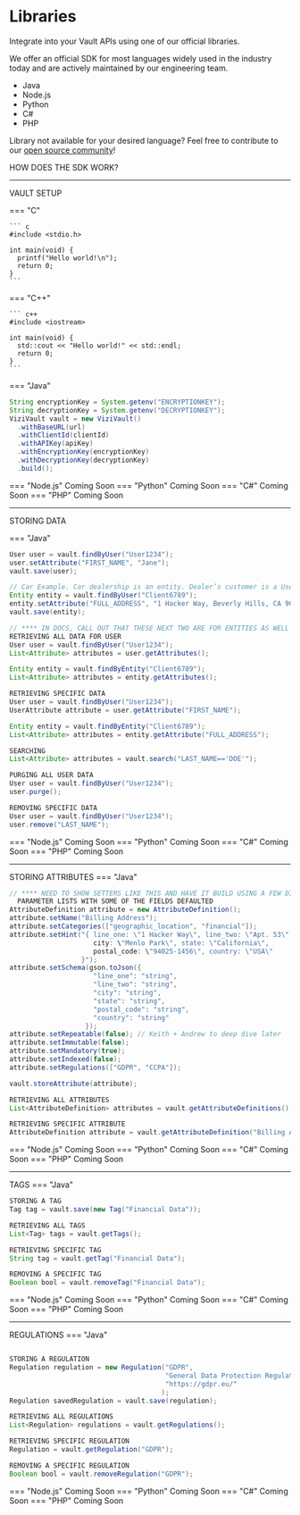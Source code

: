 # Libraries
Integrate into your Vault APIs using one of our official libraries.

We offer an official SDK for most languages widely used in the industry today and are actively maintained by our engineering team.

- Java
- Node.js
- Python
- C#
- PHP

Library not available for your desired language? Feel free to contribute to our [open source community](https://github.com/anontechnology)!

HOW DOES THE SDK WORK?

----------------------------------------------------------------------
VAULT SETUP

=== "C"

    ``` c
    #include <stdio.h>

    int main(void) {
      printf("Hello world!\n");
      return 0;
    }
    ```

=== "C++"

    ``` c++
    #include <iostream>

    int main(void) {
      std::cout << "Hello world!" << std::endl;
      return 0;
    }
    ```

=== "Java"
``` java
String encryptionKey = System.getenv("ENCRYPTIONKEY");
String decryptionKey = System.getenv("DECRYPTIONKEY");
ViziVault vault = new ViziVault()
  .withBaseURL(url)
  .withClientId(clientId)
  .withAPIKey(apiKey)
  .withEncryptionKey(encryptionKey)
  .withDecryptionKey(decryptionKey)
  .build();
```
=== "Node.js"
Coming Soon
=== "Python"
Coming Soon
=== "C#"
Coming Soon
=== "PHP"
Coming Soon

----------------------------------------------------------------------
STORING DATA

=== "Java"
``` java
User user = vault.findByUser("User1234");
user.setAttribute("FIRST_NAME", "Jane");
vault.save(user);

// Car Example. Car dealership is an entity. Dealer’s customer is a User
Entity entity = vault.findByUser("Client6789");
entity.setAttribute("FULL_ADDRESS", "1 Hacker Way, Beverly Hills, CA 90210");
vault.save(entity);

// **** IN DOCS, CALL OUT THAT THESE NEXT TWO ARE FOR ENTITIES AS WELL
RETRIEVING ALL DATA FOR USER
User user = vault.findByUser("User1234");
List<Attribute> attributes = user.getAttributes();

Entity entity = vault.findByEntity("Client6789");
List<Attribute> attributes = entity.getAttributes();

RETRIEVING SPECIFIC DATA
User user = vault.findByUser("User1234");
UserAttribute attribute = user.getAttribute("FIRST_NAME");

Entity entity = vault.findByEntity("Client6789");
List<Attribute> attributes = entity.getAttribute("FULL_ADDRESS");

SEARCHING
List<Attribute> attributes = vault.search("LAST_NAME=='DOE'");

PURGING ALL USER DATA
User user = vault.findByUser("User1234");
user.purge();

REMOVING SPECIFIC DATA
User user = vault.findByUser("User1234");
user.remove("LAST_NAME");
```
=== "Node.js"
Coming Soon
=== "Python"
Coming Soon
=== "C#"
Coming Soon
=== "PHP"
Coming Soon

----------------------------------------------------------------------
STORING ATTRIBUTES
=== "Java"
``` java
// **** NEED TO SHOW SETTERS LIKE THIS AND HAVE IT BUILD USING A FEW DIFFERENT   
  PARAMETER LISTS WITH SOME OF THE FIELDS DEFAULTED
AttributeDefinition attribute = new AttributeDefinition();
attribute.setName("Billing Address");
attribute.setCategories(["geographic_location", "financial"]);
attribute.setHint("{ line_one: \"1 Hacker Way\", line_two: \"Apt. 53\", 
                     city: \"Menlo Park\", state: \"California\", 
                     postal_code: \"94025-1456\", country: \"USA\"
                  }");
attribute.setSchema(gson.toJson({ 
                     "line_one": "string",
                     "line_two": "string",
                     "city": "string",
                     "state": "string",
                     "postal_code": "string",
                     "country": "string"
                   });
attribute.setRepeatable(false); // Keith + Andrew to deep dive later
attribute.setImmutable(false);
attribute.setMandatory(true);
attribute.setIndexed(false);
attribute.setRegulations(["GDPR", "CCPA"]);

vault.storeAttribute(attribute);

RETRIEVING ALL ATTRIBUTES
List<AttributeDefinition> attributes = vault.getAttributeDefinitions();

RETRIEVING SPECIFIC ATTRIBUTE
AttributeDefinition attribute = vault.getAttributeDefinition("Billing Address");
```
=== "Node.js"
Coming Soon
=== "Python"
Coming Soon
=== "C#"
Coming Soon
=== "PHP"
Coming Soon

----------------------------------------------------------------------
TAGS
=== "Java"
``` java
STORING A TAG
Tag tag = vault.save(new Tag("Financial Data"));

RETRIEVING ALL TAGS
List<Tag> tags = vault.getTags();

RETRIEVING SPECIFIC TAG
String tag = vault.getTag("Financial Data");

REMOVING A SPECIFIC TAG
Boolean bool = vault.removeTag("Financial Data");
```
=== "Node.js"
Coming Soon
=== "Python"
Coming Soon
=== "C#"
Coming Soon
=== "PHP"
Coming Soon

----------------------------------------------------------------------
REGULATIONS
=== "Java"
``` java

STORING A REGULATION
Regulation regulation = new Regulation("GDPR", 
                                       "General Data Protection Regulation",
                                       "https://gdpr.eu/" 
                                      );
Regulation savedRegulation = vault.save(regulation);

RETRIEVING ALL REGULATIONS
List<Regulation> regulations = vault.getRegulations();

RETRIEVING SPECIFIC REGULATION
Regulation = vault.getRegulation("GDPR");

REMOVING A SPECIFIC REGULATION
Boolean bool = vault.removeRegulation("GDPR");
```
=== "Node.js"
Coming Soon
=== "Python"
Coming Soon
=== "C#"
Coming Soon
=== "PHP"
Coming Soon

